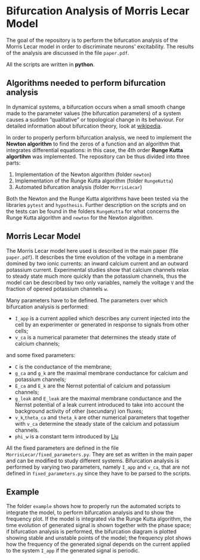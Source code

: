# Bifurcation Analysis of Morris Lecar Model

The goal of the repository is to perform the bifurcation analysis of the Morris Lecar model in order to discriminate neurons' excitability. The results of the analysis are discussed in the file `paper.pdf`.

All the scripts are written in **python**.

## Algorithms needed to perform bifurcation analysis

In dynamical systems, a bifurcation occurs when a small smooth change made to the parameter values (the bifurcation parameters) of a system causes a sudden “qualitative” or topological change in its behaviour. For detailed information about bifurcation theory, look at [wikipedia](https://en.wikipedia.org/wiki/Bifurcation_theory). 

In order to properly perform bifurcation analysis, we need to implement the **Newton algorithm** to find the zeros of a function and an algorithm that integrates differential equations: in this case, the 4th order **Runge Kutta algortihm** was implemented. 
The repository can be thus divided into three parts:
1) Implementation of the Newton algorithm (folder `newton`)
2) Implementation of the Runge Kutta algorithm (folder `RungeKutta`)
3) Automated bifurcation analysis (folder `MorrisLecar`)

Both the Newton and the Runge Kutta algorithms have been tested via the libraries `pytest` and `hypothesis`. Further description on the scripts and on the tests can be found in the folders `RungeKutta` for what concerns the Runge Kutta algorithm and `newton` for the Newton algorithm.

## Morris Lecar Model

The Morris Lecar model here used is described in the main paper (file `paper.pdf`). It describes the time evolution of the voltage in a membrane domined by two ionic currents: an inward calcium current and an outward potassium current. Experimental studies show that calcium channels relax to steady state much more quickly than the potassium channels, thus the model can be described by two only variables, namely the voltage `V` and the fraction of opened potassium channels `w`.

Many parameters have to be defined. The parameters over which bifurcation analysis is performed:

* `I_app` is a current applied which describes any current injected into the cell by an experimenter or generated in response to signals from other cells;
* `v_ca` is a numerical parameter that determines the steady state of calcium channels;

and some fixed parameters:

* `C` is the conductance of the membrane;
* `g_ca` and `g_k` are the maximal membrane conductance for calcium and potassium channels;
* `E_ca` and `E_k` are the Nernst potential of calcium and potassium channels;
* `g_leak` and `E_leak` are the maximal membrane conductance and the Nernst potential of a leak current introduced to take into account the background activity of other (secundary) ion fluxes;
* `v_k`,`theta_ca` and `theta_k` are other numerical parameters that together with `v_ca` determine the steady state of the calcium and potassium channels. 
* `phi_w` is a constant term introduced by [Liu](https://www.researchgate.net/publication/259770887_Bifurcation_analysis_of_a_Morris-Lecar_neuron_model)

All the fixed parameters are defined in the file `MorrisLecar/fixed_parameters.py`. They are set as written in the main paper and can be modified to study different systems. Bifurcation analysis is performed by varying two parameters, namely `I_app` and `v_ca`, that are not defined in `fixed_parameters.py` since they have to be parsed to the scripts. 

## Example

The folder `example` shows how to properly run the automated scripts to integrate the model, to perform bifurcation analysis and to show the frequency plot. If the model is integrated via the Runge Kutta algorithm, the time evolution of generated signal is shown together with the phase space; if bifurcation analysis is performed, the bifurcation diagram is plotted showing stable and unstable points of the model; the frequency plot shows how the frequency of the generated signal depends on the current applied to the system `I_app` if the generated signal is periodic.

